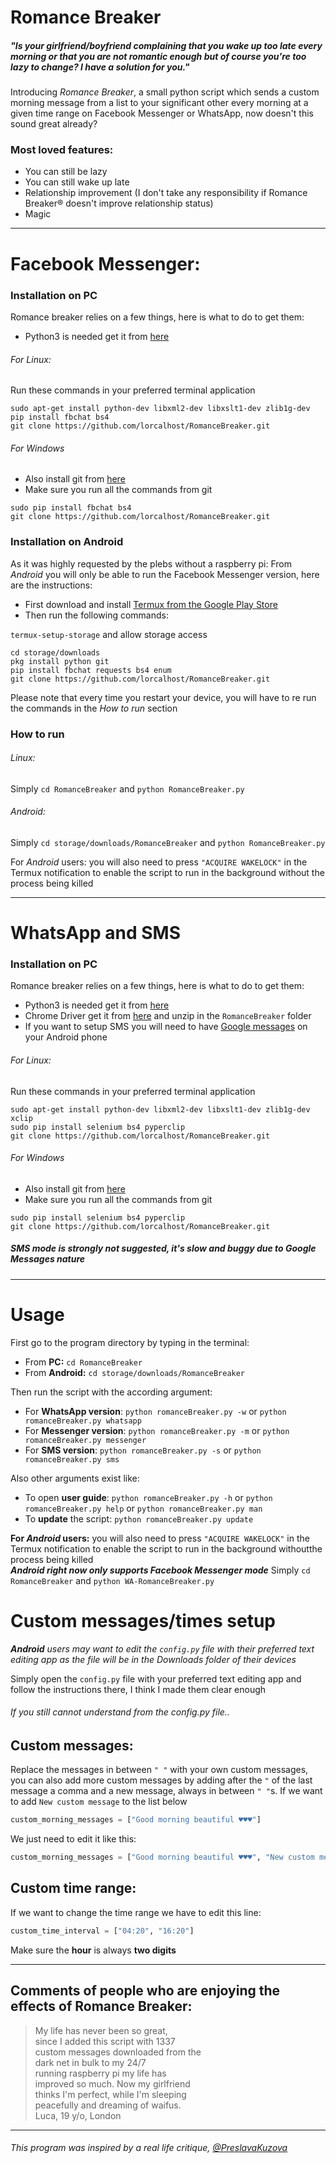 # Romance Breaker
##### "Is your girlfriend/boyfriend complaining that you wake up too late every morning or that you are not romantic enough but of course you're too lazy to change? I have a solution for you."  
  
Introducing *Romance Breaker*, a small python script which sends a custom morning message from a list to your significant other every morning at a given time range on Facebook Messenger or WhatsApp, now doesn't this sound great already?

### Most loved features:
  - You can still be lazy
  - You can still wake up late
  - Relationship improvement (I don't take any responsibility if Romance Breaker® doesn't improve relationship status)
  - Magic

---
# Facebook Messenger:
### Installation on PC

Romance breaker relies on a few things, here is what to do to get them:

- Python3 is needed get it from [here](https://www.python.org/downloads/)
###### For Linux:
Run these commands in your preferred terminal application  
```shell=
sudo apt-get install python-dev libxml2-dev libxslt1-dev zlib1g-dev
pip install fbchat bs4 
git clone https://github.com/lorcalhost/RomanceBreaker.git
```
###### For Windows
- Also install git from [here](https://git-scm.com/download/win)
- Make sure you run all the commands from git
```shell=
sudo pip install fbchat bs4 
git clone https://github.com/lorcalhost/RomanceBreaker.git
```

### Installation on Android 
As it was highly requested by the plebs without a raspberry pi:
From *Android* you will only be able to run the Facebook Messenger version, here are the instructions:
- First download and install [Termux from the Google Play Store](https://play.google.com/store/apps/details?id=com.termux)  
- Then run the following commands:

```termux-setup-storage``` and allow storage access  
```shell=
cd storage/downloads 
pkg install python git
pip install fbchat requests bs4 enum
git clone https://github.com/lorcalhost/RomanceBreaker.git
```
Please note that every time you restart your device, you will have to re run the commands in the *How to run* section

### How to run
###### Linux:
Simply ```cd RomanceBreaker``` and ```python RomanceBreaker.py```  
###### Android:
Simply ```cd storage/downloads/RomanceBreaker``` and ```python RomanceBreaker.py```  

For *Android* users: you will also need to press ```"ACQUIRE WAKELOCK"``` in the Termux notification to enable the script to run in the background without the process being killed

---

# WhatsApp and SMS
### Installation on PC

Romance breaker relies on a few things, here is what to do to get them:
- Python3 is needed get it from [here](https://www.python.org/downloads/)
- Chrome Driver get it from [here](https://chromedriver.storage.googleapis.com/index.html?path=2.44/) and unzip in the ```RomanceBreaker``` folder
- If you want to setup SMS you will need to have [Google messages](https://play.google.com/store/apps/details?id=com.google.android.apps.messaging) on your Android phone

###### For Linux:
Run these commands in your preferred terminal application  
```shell=
sudo apt-get install python-dev libxml2-dev libxslt1-dev zlib1g-dev xclip
sudo pip install selenium bs4 pyperclip
git clone https://github.com/lorcalhost/RomanceBreaker.git
```

###### For Windows
- Also install git from [here](https://git-scm.com/download/win)
- Make sure you run all the commands from git
```shell=
sudo pip install selenium bs4 pyperclip
git clone https://github.com/lorcalhost/RomanceBreaker.git
```

##### SMS mode is strongly not suggested, it's slow and buggy due to Google Messages nature
---
# Usage
First go to the program directory by typing in the terminal:
- From **PC:**  ```cd RomanceBreaker``` 
- From **Android:** ```cd storage/downloads/RomanceBreaker```  

Then run the script with the according argument:  
- For **WhatsApp version**: ```python romanceBreaker.py -w``` or ```python romanceBreaker.py whatsapp``` 
- For **Messenger version**: ```python romanceBreaker.py -m``` or ```python romanceBreaker.py messenger``` 
- For **SMS version**: ```python romanceBreaker.py -s``` or ```python romanceBreaker.py sms``` 

Also other arguments exist like:
- To open **user guide**: ```python romanceBreaker.py -h``` or ```python romanceBreaker.py help```  or ```python romanceBreaker.py man``` 
- To **update** the script: ```python romanceBreaker.py update```

**For *Android* users:** you will also need to press ```"ACQUIRE WAKELOCK"``` in the Termux notification to enable the script to run in the background withoutthe process being killed  
***Android right now only supports Facebook Messenger mode***
Simply ```cd RomanceBreaker``` and ```python WA-RomanceBreaker.py```  

# Custom messages/times setup
***Android** users may want to edit the ```config.py``` file with their preferred text editing app as the file will be in the Downloads folder of their devices*   
  
Simply open the ```config.py``` file with your preferred text editing app and follow the instructions there, I think I made them clear enough   
###### If you still cannot understand from the config.py file..
## Custom messages:


Replace the messages in between ```" "``` with your own custom messages, you can also add more custom messages by adding after the ```"``` of the last message a comma and a new message, always in between ```" "```s. 
If we want to add ```New custom message``` to the list below 
```python
custom_morning_messages = ["Good morning beautiful ♥♥♥"]
```
We just need to edit it like this:
```python
custom_morning_messages = ["Good morning beautiful ♥♥♥", "New custom message"]
```
## Custom time range: 

If we want to change the time range we have to edit this line:
```python
custom_time_interval = ["04:20", "16:20"]
```

Make sure the **hour** is always **two digits**

---

## Comments of people who are enjoying the effects of Romance Breaker:  
  
> My life has never been so great,  
> since I added this script with 1337  
> custom messages downloaded from the  
> dark net in bulk to my 24/7  
> running raspberry pi my life has  
> improved so much. Now my girlfriend  
> thinks I'm perfect, while I'm sleeping  
> peacefully and dreaming of waifus.  
Luca, 19 y/o, London  
---
###### This program was inspired by a real life critique, [@PreslavaKuzova](https://github.com/PreslavaKuzova)
